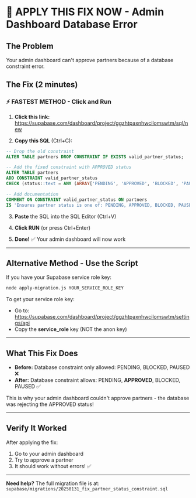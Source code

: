 # 🚨 APPLY THIS FIX NOW - Admin Dashboard Database Error

## The Problem
Your admin dashboard can't approve partners because of a database constraint error.

## The Fix (2 minutes)

### ⚡ FASTEST METHOD - Click and Run

1. **Click this link:** https://supabase.com/dashboard/project/ggzhtpaxnhwcilomswtm/sql/new

2. **Copy this SQL** (Ctrl+C):
```sql
-- Drop the old constraint
ALTER TABLE partners DROP CONSTRAINT IF EXISTS valid_partner_status;

-- Add the fixed constraint with APPROVED status
ALTER TABLE partners
ADD CONSTRAINT valid_partner_status
CHECK (status::text = ANY (ARRAY['PENDING', 'APPROVED', 'BLOCKED', 'PAUSED']::text[]));

-- Add documentation
COMMENT ON CONSTRAINT valid_partner_status ON partners
IS 'Ensures partner status is one of: PENDING, APPROVED, BLOCKED, PAUSED';
```

3. **Paste** the SQL into the SQL Editor (Ctrl+V)

4. **Click RUN** (or press Ctrl+Enter)

5. **Done!** ✅ Your admin dashboard will now work

---

## Alternative Method - Use the Script

If you have your Supabase service role key:

```bash
node apply-migration.js YOUR_SERVICE_ROLE_KEY
```

To get your service role key:
- Go to: https://supabase.com/dashboard/project/ggzhtpaxnhwcilomswtm/settings/api
- Copy the **service_role** key (NOT the anon key)

---

## What This Fix Does

- **Before:** Database constraint only allowed: PENDING, BLOCKED, PAUSED ❌
- **After:** Database constraint allows: PENDING, **APPROVED**, BLOCKED, PAUSED ✅

This is why your admin dashboard couldn't approve partners - the database was rejecting the APPROVED status!

---

## Verify It Worked

After applying the fix:
1. Go to your admin dashboard
2. Try to approve a partner
3. It should work without errors! ✅

---

**Need help?** The full migration file is at: `supabase/migrations/20250131_fix_partner_status_constraint.sql`
